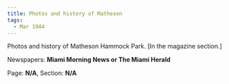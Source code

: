 ```yaml
---  
title: Photos and history of Matheson  
tags:  
  - Mar 1944  
---  
```

  
Photos and history of Matheson Hammock Park. [In the magazine section.]  
  
Newspapers: **Miami Morning News or The Miami Herald**  
  
Page: **N/A**, Section: **N/A** 
